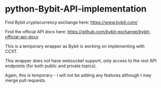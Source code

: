 # python-Bybit-API-implementation

Find Bybit cryptocurrency exchange here: https://www.bybit.com/

Find the official API docs here: https://github.com/bybit-exchange/bybit-official-api-docs

This is a temporary wrapper as Bybit is working on implementing with CCXT.

This wrapper does not have websocket support, only access to the rest API endpoints (for both public and private topics).

Again, this is temporary - I will not be adding any features although I may merge pull requests.

